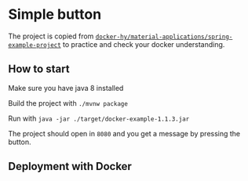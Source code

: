 # Simple button

The project is copied from [`docker-hy/material-applications/spring-example-project`](https://github.com/docker-hy/material-applications/tree/main/spring-example-project) to practice and check your docker understanding.

## How to start

Make sure you have java 8 installed

Build the project with `./mvnw package`

Run with `java -jar ./target/docker-example-1.1.3.jar`

The project should open in `8080` and you get a message by pressing the button.


## Deployment with Docker